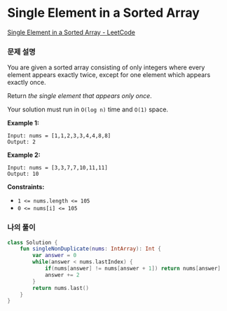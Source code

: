 # Single Element in a Sorted Array

[Single Element in a Sorted Array - LeetCode](https://leetcode.com/problems/single-element-in-a-sorted-array/description/)

### 문제 설명

You are given a sorted array consisting of only integers where every element appears exactly twice, except for one element which appears exactly once.

Return *the single element that appears only once*.

Your solution must run in `O(log n)` time and `O(1)` space.

**Example 1:**

```
Input: nums = [1,1,2,3,3,4,4,8,8]
Output: 2

```

**Example 2:**

```
Input: nums = [3,3,7,7,10,11,11]
Output: 10

```

**Constraints:**

- `1 <= nums.length <= 105`
- `0 <= nums[i] <= 105`

### 나의 풀이

```kotlin
class Solution {
    fun singleNonDuplicate(nums: IntArray): Int {
        var answer = 0
        while(answer < nums.lastIndex) {
            if(nums[answer] != nums[answer + 1]) return nums[answer]
            answer += 2
        }
        return nums.last()
    }
}
```